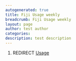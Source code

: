 ```yaml
---
autogenerated: true
title: Fiji Usage weekly
breadcrumb: Fiji Usage weekly
layout: page
author: test author
categories: 
description: test description
---
```


1.  REDIRECT [Usage](Usage "wikilink")
